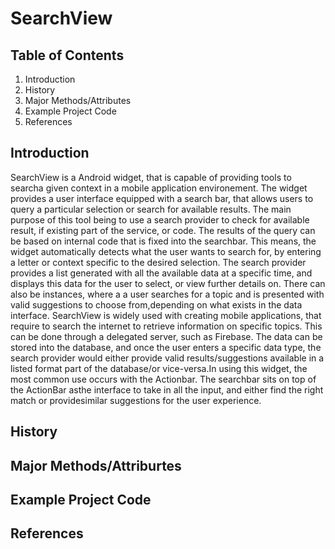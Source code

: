 # SearchView

## Table of Contents

1. Introduction
2. History
3. Major Methods/Attributes
4. Example Project Code
5. References

## Introduction 

SearchView is a Android widget, that is capable of providing tools to searcha given context in a mobile application environement. The widget provides a user interface equipped with a search bar, that allows users to query a particular selection or search for available results. The main purpose of this tool being to use a search provider to check for available result, if existing part of the service, or code. The results of the query can be based on internal code that is fixed into the searchbar. This means, the widget automatically detects what the user wants to search for, by entering a letter or context specific to the desired selection. The search provider provides a list generated with all the available data at a specific time, and displays this data for the user to select, or view further details  on. There can also be instances, where a a user searches for a topic and is presented with valid suggestions to choose from,depending on what exists in the data interface.  SearchView is widely used with creating mobile applications, that require to search the internet to retrieve information on specific topics. This can be done through a delegated server, such as Firebase. The data can be stored into the database, and once the user enters a specific data type, the search provider would either provide valid results/suggestions available in a listed format part of the database/or vice-versa.In using this widget, the most common use occurs with the Actionbar. The searchbar sits on top of the ActionBar asthe interface to take in all the input, and either find the right match or providesimilar suggestions for the user experience.

## History

## Major Methods/Attriburtes

## Example Project Code

## References


